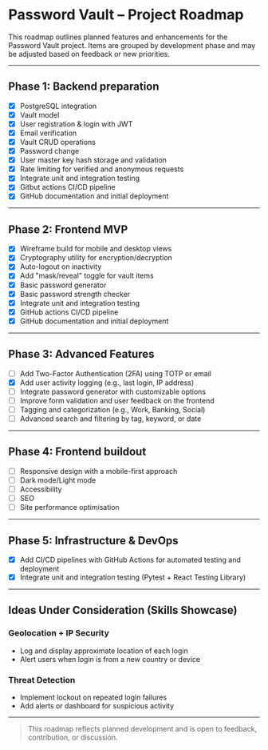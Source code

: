 # Password Vault – Project Roadmap

This roadmap outlines planned features and enhancements for the Password Vault project. Items are grouped by development phase and may be adjusted based on feedback or new priorities.

---

## Phase 1: Backend preparation

- [x] PostgreSQL integration
- [x] Vault model
- [x] User registration & login with JWT
- [x] Email verification
- [x] Vault CRUD operations
- [x] Password change
- [x] User master key hash storage and validation
- [x] Rate limiting for verified and anonymous requests
- [x] Integrate unit and integration testing
- [x] Gitbut actions CI/CD pipeline
- [x] GitHub documentation and initial deployment

---

## Phase 2: Frontend MVP

- [x] Wireframe build for mobile and desktop views
- [x] Cryptography utility for encryption/decryption
- [x] Auto-logout on inactivity
- [x] Add "mask/reveal" toggle for vault items
- [x] Basic password generator
- [x] Basic password strength checker
- [x] Integrate unit and integration testing
- [x] GitHub actions CI/CD pipeline
- [x] GitHub documentation and initial deployment

---

## Phase 3: Advanced Features

- [ ] Add Two-Factor Authentication (2FA) using TOTP or email
- [x] Add user activity logging (e.g., last login, IP address)
- [ ] Integrate password generator with customizable options
- [ ] Improve form validation and user feedback on the frontend
- [ ] Tagging and categorization (e.g., Work, Banking, Social)
- [ ] Advanced search and filtering by tag, keyword, or date

---

## Phase 4: Frontend buildout

- [ ] Responsive design with a mobile-first approach
- [ ] Dark mode/Light mode
- [ ] Accessibility
- [ ] SEO
- [ ] Site performance optimisation

---

## Phase 5: Infrastructure & DevOps

- [x] Add CI/CD pipelines with GitHub Actions for automated testing and deployment
- [x] Integrate unit and integration testing (Pytest + React Testing Library)

---

## Ideas Under Consideration (Skills Showcase)

### Geolocation + IP Security

- Log and display approximate location of each login
- Alert users when login is from a new country or device

### Threat Detection

- Implement lockout on repeated login failures
- Add alerts or dashboard for suspicious activity

---

> This roadmap reflects planned development and is open to feedback, contribution, or discussion.
